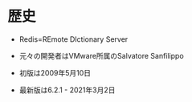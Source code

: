 # 歴史

- Redis=REmote DIctionary Server

- 元々の開発者はVMware所属のSalvatore Sanfilippo

- 初版は2009年5月10日


- 最新版は6.2.1 - 2021年3月2日
